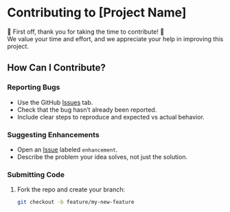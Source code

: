 # Contributing to [Project Name]

🎉 First off, thank you for taking the time to contribute! 🎉  
We value your time and effort, and we appreciate your help in improving this project.

## How Can I Contribute?

### Reporting Bugs
- Use the GitHub [Issues](../../issues) tab.
- Check that the bug hasn’t already been reported.
- Include clear steps to reproduce and expected vs actual behavior.

### Suggesting Enhancements
- Open an [Issue](../../issues) labeled `enhancement`.
- Describe the problem your idea solves, not just the solution.

### Submitting Code
1. Fork the repo and create your branch:  
   ```bash
   git checkout -b feature/my-new-feature

